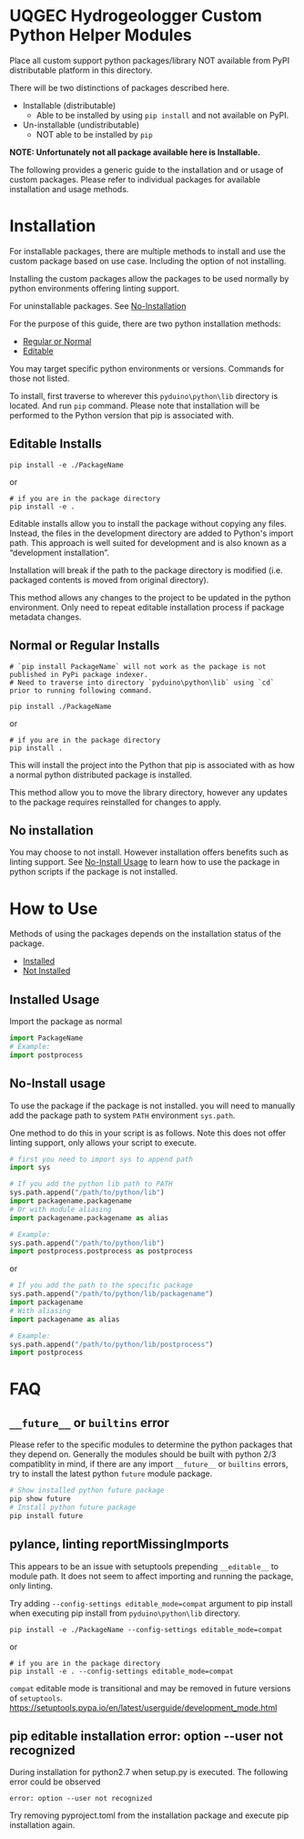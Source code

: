 # UQGEC Hydrogeologger Custom Python Helper Modules

Place all custom support python packages/library NOT available from PyPI distributable platform in this directory.

There will be two distinctions of packages described here.

- Installable (distributable)
  - Able to be installed by using `pip install` and not available on PyPI.
- Un-installable (undistributable)
  - NOT able to be installed by `pip`

**NOTE: Unfortunately not all package available here is Installable.**

The following provides a generic guide to the installation and or usage of custom packages.
Please refer to individual packages for available installation and usage methods.

<a id="installation"></a>

# Installation

For installable packages, there are multiple methods to install and use the custom package based on use case. Including the option of not installing.

Installing the custom packages allow the packages to be used normally by python environments offering linting support.

For uninstallable packages. See [No-Installation](#no-installation)

For the purpose of this guide, there are two python installation methods:

- [Regular or Normal](#normal-or-regular-installs)
- [Editable](#editable-installs)

You may target specific python environments or versions. Commands for those not listed.

To install, first traverse to wherever this `pyduino\python\lib` directory is located. And run `pip` command. Please note that installation will be performed to the Python version that pip is associated with.

## Editable Installs

```shell
pip install -e ./PackageName
```

or

```shell
# if you are in the package directory
pip install -e .
```

Editable installs allow you to install the package without copying any files. Instead, the files in the development directory are added to Python's import path. This approach is well suited for development and is also known as a “development installation”.

Installation will break if the path to the package directory is modified (i.e. packaged contents is moved from original directory).

This method allows any changes to the project to be updated in the python environment. Only need to repeat editable installation process if package metadata changes.

## Normal or Regular Installs

```shell
# `pip install PackageName` will not work as the package is not published in PyPi package indexer.
# Need to traverse into directory `pyduino\python\lib` using `cd` prior to running following command.

pip install ./PackageName
```

or

```shell
# if you are in the package directory
pip install .
```

This will install the project into the Python that pip is associated with as how a normal python distributed package is installed.

This method allow you to move the library directory, however any updates to the package requires reinstalled for changes to apply.

## No installation

You may choose to not install. However installation offers benefits such as linting support. See [No-Install Usage](#usage.noinstall) to learn how to use the package in python scripts if the package is not installed.

<a id="usage"></a>

# How to Use

Methods of using the packages depends on the installation status of the package.

- [Installed](#installed-usage)
- [Not Installed](#no-install-usage)

## Installed Usage

Import the package as normal

```python
import PackageName
# Example:
import postprocess
```

<a id="usage.noinstall"></a>

## No-Install usage

To use the package if the package is not installed. you will need to manually add the package path to system `PATH` environment `sys.path`.

One method to do this in your script is as follows. Note this does not offer linting support, only allows your script to execute.

```python
# first you need to import sys to append path
import sys
```

```python
# If you add the python lib path to PATH
sys.path.append("/path/to/python/lib")
import packagename.packagename
# Or with module aliasing
import packagename.packagename as alias

# Example:
sys.path.append("/path/to/python/lib")
import postprocess.postprocess as postprocess
```

or

```python
# If you add the path to the specific package
sys.path.append("/path/to/python/lib/packagename")
import packagename
# With aliasing
import packagename as alias

# Example:
sys.path.append("/path/to/python/lib/postprocess")
import postprocess
```

<a id="faq"></a>

# FAQ

## `__future__` or `builtins` error

Please refer to the specific modules to determine the python packages that they depend on.
Generally the modules should be built with python 2/3 compatiblity in mind, if there are any import `__future__` or `builtins` errors, try to install the latest python `future` module package.

```python
# Show installed python future package
pip show future
# Install python future package
pip install future
```

## pylance, linting reportMissingImports

This appears to be an issue with setuptools prepending `__editable__` to module path.
It does not seem to affect importing and running the package, only linting.

Try adding `--config-settings editable_mode=compat` argument to pip install when
executing pip install from `pyduino\python\lib` directory.

```shell
pip install -e ./PackageName --config-settings editable_mode=compat
```

or

```shell
# if you are in the package directory
pip install -e . --config-settings editable_mode=compat
```

`compat` editable mode is transitional and may be removed in future versions of `setuptools`.
<https://setuptools.pypa.io/en/latest/userguide/development_mode.html>

## pip editable installation error: option --user not recognized

During installation for python2.7 when setup.py is executed.
The following error could be observed

```shell
error: option --user not recognized
```

Try removing pyproject.toml from the installation package and execute pip installation again.
